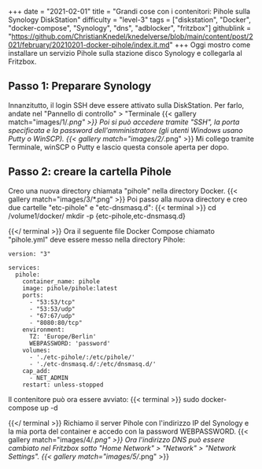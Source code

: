 +++
date = "2021-02-01"
title = "Grandi cose con i contenitori: Pihole sulla Synology DiskStation"
difficulty = "level-3"
tags = ["diskstation", "Docker", "docker-compose", "Synology", "dns", "adblocker", "fritzbox"]
githublink = "https://github.com/ChristianKnedel/knedelverse/blob/main/content/post/2021/february/20210201-docker-pihole/index.it.md"
+++
Oggi mostro come installare un servizio Pihole sulla stazione disco Synology e collegarla al Fritzbox.
## Passo 1: Preparare Synology
Innanzitutto, il login SSH deve essere attivato sulla DiskStation. Per farlo, andate nel "Pannello di controllo" > "Terminale
{{< gallery match="images/1/*.png" >}}
Poi si può accedere tramite "SSH", la porta specificata e la password dell'amministratore (gli utenti Windows usano Putty o WinSCP).
{{< gallery match="images/2/*.png" >}}
Mi collego tramite Terminale, winSCP o Putty e lascio questa console aperta per dopo.
## Passo 2: creare la cartella Pihole
Creo una nuova directory chiamata "pihole" nella directory Docker.
{{< gallery match="images/3/*.png" >}}
Poi passo alla nuova directory e creo due cartelle "etc-pihole" e "etc-dnsmasq.d":
{{< terminal >}}
cd /volume1/docker/
mkdir -p {etc-pihole,etc-dnsmasq.d}

{{</ terminal >}}
Ora il seguente file Docker Compose chiamato "pihole.yml" deve essere messo nella directory Pihole:
```
version: "3"

services:
  pihole:
    container_name: pihole
    image: pihole/pihole:latest
    ports:
      - "53:53/tcp"
      - "53:53/udp"
      - "67:67/udp"
      - "8080:80/tcp"
    environment:
      TZ: 'Europe/Berlin'
      WEBPASSWORD: 'password'
    volumes:
      - './etc-pihole/:/etc/pihole/'
      - './etc-dnsmasq.d/:/etc/dnsmasq.d/'
    cap_add:
      - NET_ADMIN
    restart: unless-stopped

```
Il contenitore può ora essere avviato:
{{< terminal >}}
sudo docker-compose up -d

{{</ terminal >}}
Richiamo il server Pihole con l'indirizzo IP del Synology e la mia porta del container e accedo con la password WEBPASSWORD.
{{< gallery match="images/4/*.png" >}}
Ora l'indirizzo DNS può essere cambiato nel Fritzbox sotto "Home Network" > "Network" > "Network Settings".
{{< gallery match="images/5/*.png" >}}